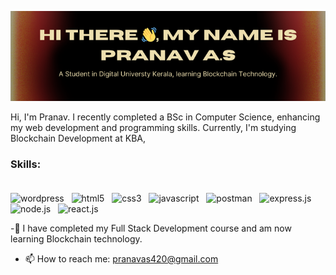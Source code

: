 ![Student in Digital Universty Kerala, learning Blockchain Technology.](https://github.com/PranavAS22/PranavAS22/blob/main/profile.png)

Hi, I'm Pranav. I recently completed a BSc in Computer Science, enhancing my web development and programming skills. Currently, I'm studying Blockchain Development at KBA,

### Skills:<br> <br> 
<img src='https://cdn.jsdelivr.net/gh/devicons/devicon@latest/icons/wordpress/wordpress-original.svg' alt='wordpress' height='40'> &nbsp;
<img src='https://cdn.jsdelivr.net/gh/devicons/devicon@latest/icons/html5/html5-original.svg' alt='html5' height='40'> &nbsp;
<img src='https://cdn.jsdelivr.net/gh/devicons/devicon@latest/icons/css3/css3-original.svg' alt='css3' height='40'> &nbsp;
<img src='https://cdn.jsdelivr.net/gh/devicons/devicon@latest/icons/javascript/javascript-original.svg' alt='javascript' height='40'> &nbsp;
<img src='https://cdn.jsdelivr.net/gh/devicons/devicon@latest/icons/postman/postman-original.svg' alt='postman' height='40'> &nbsp;
<img src="https://img.shields.io/badge/Express.js-white?style=for-the-badge&logo=express&logoColor=black" alt="express.js">
<img src='https://cdn.jsdelivr.net/gh/devicons/devicon@latest/icons/nodejs/nodejs-original.svg' alt='node.js' height='40'> &nbsp;
<img src='https://cdn.jsdelivr.net/gh/devicons/devicon@latest/icons/react/react-original.svg' alt='react.js' height='40'> &nbsp;

-🌱 I have completed my Full Stack Development course and am now learning Blockchain technology.
 
- 📫 How to reach me: pranavas420@gmail.com 





<!--
**PranavAS22/PranavAS22** is a ✨ _special_ ✨ repository because its `README.md` (this file) appears on your GitHub profile.

Here are some ideas to get you started:

- 🔭 I’m currently working on ...
- 🌱 I’m currently learning ...
- 👯 I’m looking to collaborate on ...
- 🤔 I’m looking for help with ...
- 💬 Ask me about ...
- 📫 How to reach me: ...
- 😄 Pronouns: ...
- ⚡ Fun fact: ...
-->
